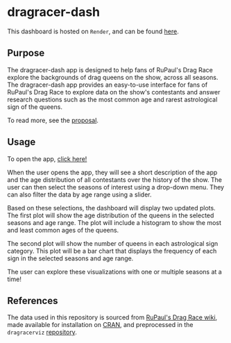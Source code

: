 # dragracer-dash

This dashboard is hosted on `Render`, and can be found [here](https://dragracer-dashboard.onrender.com/).

## Purpose

The dragracer-dash app is designed to help fans of RuPaul's Drag Race explore the backgrounds of drag queens on the show, across all seasons. The dragracer-dash app provides an easy-to-use interface for fans of RuPaul's Drag Race to explore data on the show's contestants and answer research questions such as the most common age and rarest astrological sign of the queens.

To read more, see the [proposal](https://github.com/marianagyby/dragracer-dash/blob/main/reports/proposal.md).

## Usage

To open the app, [click here!](https://dragracer-dashboard.onrender.com/)

When the user opens the app, they will see a short description of the app and the age distribution of all contestants over the history of the show. The user can then select the seasons of interest using a drop-down menu. They can also filter the data by age range using a slider.

Based on these selections, the dashboard will display two updated plots. The first plot will show the age distribution of the queens in the selected seasons and age range. The plot will include a histogram to show the most and least common ages of the queens.

The second plot will show the number of queens in each astrological sign category. This plot will be a bar chart that displays the frequency of each sign in the selected seasons and age range.

The user can explore these visualizations with one or multiple seasons at a time!

## References

The data used in this repository is sourced from [RuPaul's Drag Race wiki](https://rupaulsdragrace.fandom.com/wiki/RuPaul%27s_Drag_Race_Wiki), made available for installation on [CRAN](https://cran.r-project.org/web/packages/dragracer/readme/README.html), and preprocessed in the `dragracerviz` [repository](https://github.com/UBC-MDS/dragracerviz/tree/main/data).

